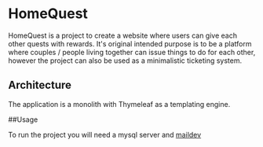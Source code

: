 # HomeQuest

HomeQuest is a project to create a website where users can give each other quests with rewards.
It's original intended purpose is to be a platform where couples / people living together can issue things to do for each other, however the project can also be used as a minimalistic ticketing system.

## Architecture

The application is a monolith with Thymeleaf as a templating engine.

##Usage

To run the project you will need a mysql server and [maildev](https://hub.docker.com/r/maildev/maildev)
